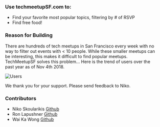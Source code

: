 ### Use techmeetupSF.com to:

+ Find your favorite most popular topics, filtering by # of RSVP
+ Find free food!


### Reason for Building 
There are hundreds of tech meetups in San Francisco every week with no way to filter out events with < 10 people.  While these smaller meetups can be interesting, this makes it difficult to find popular meetups.  TechMeetupSF solves this problem...  Here is the trend of users over the past year as of Nov 4th 2018.

![Users](https://res.cloudinary.com/dlpclqzwk/image/upload/v1541366472/Selection_007_ztiql3.png) 

We thank you for your support.  Please send feedback to Niko.


### Contributors 

- Niko Skoularikis [Github](https://github.com/niko79542)
- Ron Lapushner [Github](https://github.com/Ronll)
- Wai Ka Wong [Github](https://github.com/wongsitu)
